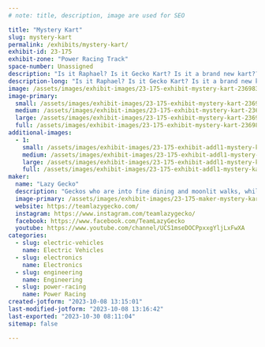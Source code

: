 ```yaml
---
# note: title, description, image are used for SEO

title: "Mystery Kart"
slug: mystery-kart
permalink: /exhibits/mystery-kart/
exhibit-id: 23-175
exhibit-zone: "Power Racing Track"
space-number: Unassigned
description: "Is it Raphael? Is it Gecko Kart? Is it a brand new kart???? "
description-long: "Is it Raphael? Is it Gecko Kart? Is it a brand new kart????  But now with more writing!"
image: /assets/images/exhibit-images/23-175-exhibit-mystery-kart-236983249-2794940687317433-8675176515352500703-n-large.jpg
image-primary: 
  small: /assets/images/exhibit-images/23-175-exhibit-mystery-kart-236983249-2794940687317433-8675176515352500703-n-small.jpg
  medium: /assets/images/exhibit-images/23-175-exhibit-mystery-kart-236983249-2794940687317433-8675176515352500703-n-medium.jpg
  large: /assets/images/exhibit-images/23-175-exhibit-mystery-kart-236983249-2794940687317433-8675176515352500703-n-large.jpg
  full: /assets/images/exhibit-images/23-175-exhibit-mystery-kart-236983249-2794940687317433-8675176515352500703-n-full.jpg
additional-images: 
  - 1:
    small: /assets/images/exhibit-images/23-175-exhibit-addl1-mystery-kart-256395420-2880817762063058-2988269693358184310-n-small.jpg
    medium: /assets/images/exhibit-images/23-175-exhibit-addl1-mystery-kart-256395420-2880817762063058-2988269693358184310-n-medium.jpg
    large: /assets/images/exhibit-images/23-175-exhibit-addl1-mystery-kart-256395420-2880817762063058-2988269693358184310-n-large.jpg
    full: /assets/images/exhibit-images/23-175-exhibit-addl1-mystery-kart-256395420-2880817762063058-2988269693358184310-n-full.jpg
maker: 
  name: "Lazy Gecko"
  description: "Geckos who are into fine dining and moonlit walks, while discussing the philosophical debates of the day."
  image-primary: /assets/images/exhibit-images/23-175-maker-mystery-kart-278076630-462815215639914-7019898994265080800-n-medium.png
  website: https://teamlazygecko.com/
  instagram: https://www.instagram.com/teamlazygecko/
  facebook: https://www.facebook.com/TeamLazyGecko
  youtube: https://www.youtube.com/channel/UCS1mseDOCPpxxgYljLxFwXA
categories: 
  - slug: electric-vehicles
    name: Electric Vehicles
  - slug: electronics
    name: Electronics
  - slug: engineering
    name: Engineering
  - slug: power-racing
    name: Power Racing
created-jotform: "2023-10-08 13:15:01"
last-modified-jotform: "2023-10-08 13:16:42"
last-exported: "2023-10-30 08:11:04"
sitemap: false

---
```

